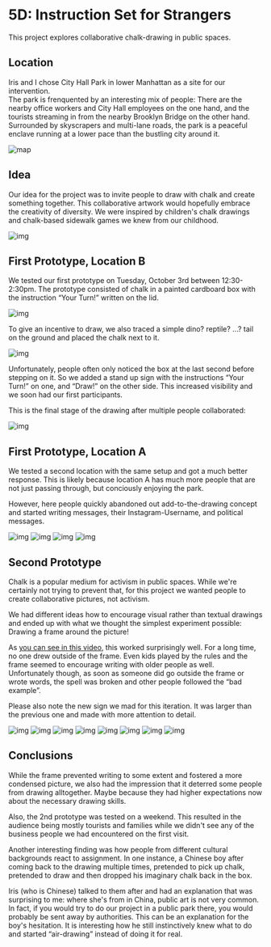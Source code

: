 # 5D: Instruction Set for Strangers

This project explores collaborative chalk-drawing in public spaces. 

## Location
Iris and I chose City Hall Park in lower Manhattan as a site for our intervention.   
The park is frenquented by an interesting mix of people: There are the nearby office workers and City Hall employees on the one hand, and the tourists streaming in from the nearby Brooklyn Bridge on the other hand. Surrounded by skyscrapers and multi-lane roads, the park is a peaceful enclave running at a lower pace than the bustling city around it.

![map](img/5d-map.png)

## Idea
Our idea for the project was to invite people to draw with chalk and create something together. This collaborative artwork would hopefully embrace the creativity of diversity. We were inspired by children's chalk drawings and chalk-based sidewalk games we knew from our childhood.

![img](img/5d-inspiration.png)

## First Prototype, Location B
We tested our first prototype on Tuesday, October 3rd between 12:30-2:30pm. The prototype consisted of chalk in a painted cardboard box with the instruction “Your Turn!” written on the lid.

![img](img/5d-proto1.png)

To give an incentive to draw, we also traced a simple dino? reptile? ...? tail on the ground and placed the chalk next to it.

![img](img/5d-invitation.png)

Unfortunately, people often only noticed the box at the last second before stepping on it. So we added a stand up sign with the instructions “Your Turn!” on one, and “Draw!” on the other side. This increased visibility and we soon had our first participants.

This is the final stage of the drawing after multiple people collaborated:

![img](img/5d-final1.png)

## First Prototype, Location A

We tested a second location with the same setup and got a much better response. This is likely because location A has much more people that are not just passing through, but conciously enjoying the park.

However, here people quickly abandoned out add-to-the-drawing concept and started writing messages, their Instagram-Username, and political messages.  

![img](img/5d-1.png)
![img](img/5d-2.png)
![img](img/5d-3.png)
![img](img/5d-4.png)

## Second Prototype

Chalk is a popular medium for activism in public spaces. While we're certainly not trying to prevent that, for this project we wanted people to create collaborative pictures, not activism.

We had different ideas how to encourage visual rather than textual drawings and ended up with what we thought the simplest experiment possible: Drawing a frame around the picture!

As [you can see in this video](https://drive.google.com/open?id=0B8bqWNW9iXvIYlJEM2dQcF9tU3M), this worked surprisingly well. For a long time, no one drew outside of the frame. Even kids played by the rules and the frame seemed to encourage writing with older people as well.  
Unfortunately though, as soon as someone did go outside the frame or wrote words, the spell was broken and other people followed the “bad example”.

Please also note the new sign we mad for this iteration. It was larger than the previous one and made with more attention to detail.

![img](img/5d-5.png)
![img](img/5d-6.png)
![img](img/5d-7.png)
![img](img/5d-8.png)
![img](img/5d-9.png)
![img](img/5d-10.png)
![img](img/5d-11.png)
![img](img/5d-12.png)

## Conclusions

While the frame prevented writing to some extent and fostered a more condensed picture, we also had the impression that it deterred some people from drawing alltogether. Maybe because they had higher expectations now about the necessary drawing skills.

Also, the 2nd prototype was tested on a weekend. This resulted in the audience being mostly tourists and families while we didn't see any of the business people we had encountered on the first visit.

Another interesting finding was how people from different cultural backgrounds react to assignment. In one instance, a Chinese boy after coming back to the drawing multiple times, pretended to pick up chalk, pretended to draw and then dropped his imaginary chalk back in the box.

Iris (who is Chinese) talked to them after and had an explanation that was surprising to me: where she's from in China, public art is not very common. In fact, if you would try to do our project in a public park there, you would probably be sent away by authorities. This can be an explanation for the boy's hesitation. It is interesting how he still instinctively knew what to do and started “air-drawing” instead of doing it for real.